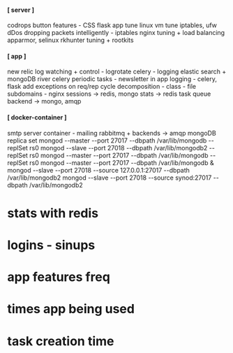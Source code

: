 #### [ server ]


codrops button features - CSS
flask app
tune linux vm
tune iptables, ufw
dDos
dropping packets intelligently - iptables
nginx tuning + load balancing
apparmor, selinux
rkhunter tuning + rootkits

#### [ app ]

new relic
log watching + control - logrotate
celery - logging
elastic search + mongoDB river
celery periodic tasks - newsletter
in app logging - celery, flask
add exceptions on req/rep cycle
decomposition - class - file
subdomains - nginx
sessions -> redis, mongo
stats -> redis
task queue backend -> mongo, amqp

#### [ docker-container ]

smtp server container - mailing
rabbitmq + backends -> amqp
mongoDB replica set
mongod --master --port 27017 --dbpath /var/lib/mongodb --replSet rs0
mongod --slave --port 27018 --dbpath /var/lib/mongodb2 --replSet rs0
mongod --master --port 27017 --dbpath /var/lib/mongodb --replSet rs0
mongod --master --port 27017 --dbpath /var/lib/mongodb &
mongod --slave --port 27018 --source 127.0.0.1:27017 --dbpath /var/lib/mongodb2
mongod --slave --port 27018 --source synod:27017 --dbpath /var/lib/mongodb2




# stats with redis
# logins - sinups
# app features freq
# times app being used
# task creation time